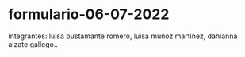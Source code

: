 # formulario-06-07-2022
integrantes:
luisa bustamante romero,
luisa muñoz martinez,
dahianna alzate gallego..
